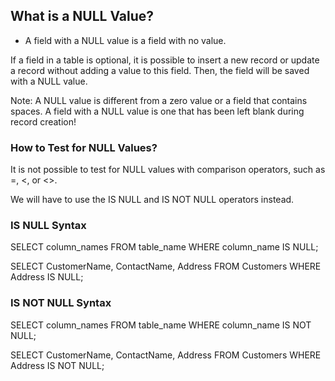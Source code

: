 
## What is a NULL Value?

- A field with a NULL value is a field with no value.

If a field in a table is optional, it is possible to insert a new record or update a record without adding a value to this field. Then, the field will be saved with a NULL value.

Note: A NULL value is different from a zero value or a field that contains spaces. A field with a NULL value is one that has been left blank during record creation!


### How to Test for NULL Values?

It is not possible to test for NULL values with comparison operators, such as =, <, or <>.

We will have to use the IS NULL and IS NOT NULL operators instead.


### IS NULL Syntax

SELECT column_names
FROM table_name
WHERE column_name IS NULL;

SELECT CustomerName, ContactName, Address
FROM Customers
WHERE Address IS NULL;


### IS NOT NULL Syntax

SELECT column_names
FROM table_name
WHERE column_name IS NOT NULL;

SELECT CustomerName, ContactName, Address
FROM Customers
WHERE Address IS NOT NULL;